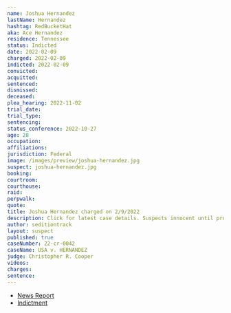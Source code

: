 ```yaml
---
name: Joshua Hernandez
lastName: Hernandez
hashtag: RedBucketHat
aka: Ace Hernandez
residence: Tennessee
status: Indicted
date: 2022-02-09
charged: 2022-02-09
indicted: 2022-02-09
convicted:
acquitted:
sentenced:
dismissed:
deceased:
plea_hearing: 2022-11-02
trial_date:
trial_type:
sentencing:
status_conference: 2022-10-27
age: 28
occupation:
affiliations:
jurisdiction: Federal
image: /images/preview/joshua-hernandez.jpg
suspect: joshua-hernandez.jpg
booking:
courtroom:
courthouse:
raid:
perpwalk:
quote:
title: Joshua Hernandez charged on 2/9/2022
description: Click for latest case details. Suspects innocent until proven guilty.
author: seditiontrack
layout: suspect
published: true
caseNumber: 22-cr-0042
caseName: USA v. HERNANDEZ
judge: Christopher R. Cooper
videos:
charges:
sentence:
---
```

- [News Report](https://www.localmemphis.com/article/news/crime/memphis-man-arrested-in-connection-to-capitol-riots/522-748ccd8d-bc7a-479b-a47a-ad3ac4326bff)
- [Indictment](https://www.justice.gov/usao-dc/case-multi-defendant/file/1477121/download)

